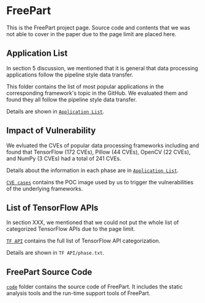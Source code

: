 # **FreePart**
This is the FreePart project page. Source code and contents that we was not able to cover in the paper due to the page limit are placed here.
## **Application List**
In section 5 discussion, we mentioned that it is general that data processing applications follow the pipeline style data transfer.

This folder contains the list of most popular applications in the corresponding framework's topic in the GitHub. We evaluated them and found they all follow the pipeline style data transfer. 

Details are shown in [`Application List`](Application).

## **Impact of Vulnerability**
We evluated the CVEs of popular data processing frameworks including and found that TensorFlow (172 CVEs), Pillow (44 CVEs), OpenCV (22 CVEs), and NumPy (3 CVEs) had a total of 241 CVEs.

Details about the information in each phase are in [`Application List`](Application).

[`CVE cases`](CVE%20cases) contains the POC image used by us to trigger the vulnerabilities of the underlying frameworks.

## List of TensorFlow APIs
In section XXX, we mentioned that we could not put the whole list of categorized TensorFlow APIs due to the page limit.

[`TF API`](TF%20API) contains the full list of TensorFlow API categorization.

Details are shown in `TF API/phase.txt`.

## **FreePart Source Code**
[`code`](code) folder contains the source code of FreePart. It includes the static analysis tools and the run-time support tools of FreePart.







